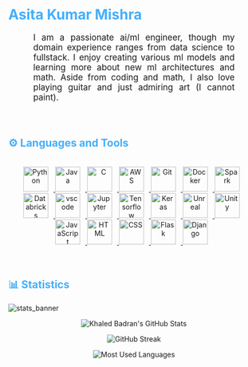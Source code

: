<h1 style="color: #44AEFB;"> Asita Kumar Mishra </h1>

<p align:"center" style="text-align: justify; margin: 0 50px; font-size: 17px;" >
    I am a passionate ai/ml engineer, though my domain experience ranges from data science to fullstack. I enjoy creating various ml models and learning more about new ml architectures and math. Aside from coding and math, I also love playing guitar and just admiring art (I cannot paint).
<br>
<br>
<br>
<!-- Languages and Tools -->

<h2 style="color: #44AEFB">⚙️ Languages and Tools</h2>
<br>   
<!-- Icons Resources -->
<!-- https://devicon.dev/ -->
<!-- https://cdn.jsdelivr.net/npm/simple-icons@v3/icons/ -->
<div align="center">
    <a href="https://www.python.org/" target="_blank" rel="noreferrer">
        <img  alt="Python" height="50px" style="padding-right:10px;" src="https://cdn.jsdelivr.net/gh/devicons/devicon/icons/python/python-original.svg"/>
    </a>
    <a href="https://www.java.com/en/" target="_blank" rel="noreferrer">
        <img  alt="Java" height="50px" style="padding-right:10px;" src="https://cdn.jsdelivr.net/gh/devicons/devicon/icons/java/java-original.svg"/>
    </a>   
    <a href="https://www.cprogramming.com/" target="_blank" rel="noreferrer">
        <img  alt="C" height="50px" style="padding-right:10px;" src="https://cdn.jsdelivr.net/gh/devicons/devicon/icons/c/c-original.svg"/>
    </a>
    <a href="https://aws.amazon.com/" target="_blank" rel="noreferrer">
        <img  alt="AWS" height="50px" style="padding-right:10px;" src="https://upload.wikimedia.org/wikipedia/commons/9/93/Amazon_Web_Services_Logo.svg"/> 
    </a>
    <a href="https://git-scm.com/" target="_blank" rel="noreferrer">
        <img  alt="Git" height="50px" style="padding-right:10px;" src="https://cdn.jsdelivr.net/gh/devicons/devicon/icons/git/git-original.svg"/>
    </a>
    <a href="https://www.docker.com/" target="_blank" rel="noreferrer">
        <img  alt="Docker" height="50px" style="padding-right:10px;" src="https://cdn.jsdelivr.net/gh/devicons/devicon/icons/docker/docker-plain-wordmark.svg"/>
    </a>
    <a href="https://spark.apache.org/" target="_blank" rel="noreferrer">
        <img  alt="Spark" height="50px" style="padding-right:10px;" src="https://spark.apache.org/images/spark-logo-rev.svg"/>
    </a>
    <a href="https://www.databricks.com/" target="_blank" rel="noreferrer">
        <img  alt="Databricks" height="50px" style="padding-right:10px;" src="https://www.databricks.com/en-website-assets/static/e6b356d9819308e5133bac62bb1e81ff/db-logo-stacked-white-desktop.svg"/>
    </a>
    <a href="https://code.visualstudio.com/" target="_blank" rel="noreferrer">
        <img  alt="vscode" height="50px" style="padding-right:10px;"src="https://cdn.jsdelivr.net/gh/devicons/devicon/icons/vscode/vscode-original.svg"/>
    </a>
    <a href="http://jupyter.org/" target="_blank" rel="noreferrer">
        <img  alt="Jupyter" height="50px" style="padding-right:10px;"src="https://cdn.jsdelivr.net/gh/devicons/devicon/icons/jupyter/jupyter-original-wordmark.svg"/>
    </a>
    <a href="https://www.tensorflow.org/" target="_blank" rel="noreferrer">
        <img  alt="Tensorflow" height="50px" style="padding-right:10px;" src="https://upload.wikimedia.org/wikipedia/commons/2/2d/Tensorflow_logo.svg"/>
    </a>
    <a href="https://keras.io/" target="_blank" rel="noreferrer">
        <img  alt="Keras" height="50px" style="padding-right:10px;" src="https://upload.wikimedia.org/wikipedia/commons/a/ae/Keras_logo.svg"/>
    </a>
    <a href="https://www.unrealengine.com/en-US/" target="_blank" rel="noreferrer">
        <img  alt="Unreal" height="50px" style="padding-right:10px;"src="https://upload.wikimedia.org/wikipedia/commons/d/da/Unreal_Engine_Logo.svg"/>
    </a>
    <a href="https://unity.com/" target="_blank" rel="noreferrer">
        <img  alt="Unity" height="50px" style="padding-right:10px;"src="https://upload.wikimedia.org/wikipedia/commons/1/19/Unity_Technologies_logo.svg"/>
    </a>
    <a href="https://developer.mozilla.org/en-US/docs/Web/JavaScript" target="_blank" rel="noreferrer">
        <img  alt="JavaScript" height="50px" style="padding-right:10px;" src="https://cdn.jsdelivr.net/gh/devicons/devicon/icons/javascript/javascript-plain.svg"/>
    </a>
    <a href="https://developer.mozilla.org/en-US/docs/Web/HTML" target="_blank" rel="noreferrer">
        <img  alt="HTML" height="50px" style="padding-right:10px;" src="https://cdn.jsdelivr.net/gh/devicons/devicon/icons/html5/html5-original.svg"/>
    </a>
    <a href="https://developer.mozilla.org/en-US/docs/Web/CSS" target="_blank" rel="noreferrer">
        <img  alt="CSS" height="50px" style="padding-right:10px;" src="https://cdn.jsdelivr.net/gh/devicons/devicon/icons/css3/css3-original.svg"/>
    </a>
    <a href="https://flask.palletsprojects.com/en/2.3.x/" target="_blank" rel="noreferrer">
        <img  alt="Flask" height="50px" style="padding-right:10px;" src="https://upload.wikimedia.org/wikipedia/commons/3/3c/Flask_logo.svg"/>
    </a>
    <a href="https://www.djangoproject.com/" target="_blank" rel="noreferrer">
        <img  alt="Django" height="50px" style="padding-right:10px;" src="https://cdn.worldvectorlogo.com/logos/django.svg"/>
    </a>
</div>
<br>
<br>

<!-- Statistics -->

<h2 style="color: #44AEFB">📊 Statistics</h2>

![stats_banner](https://user-images.githubusercontent.com/78341798/194534778-d662496c-ae00-4e8d-ae9b-b90912054e7f.gif)

<!-- Begin Stats Cards -->
<!-- Resources:  -->
<!-- Github & Languages Stats: https://github.com/anuraghazra/github-readme-stats --> 
<!-- Streak Stats: https://github.com/denvercoder1/github-readme-streak-stats -->
<!-- Change the value after ?username= to your GitHub username. -->
<div class="stats" align="center">

![Khaled Badran's GitHub Stats](https://github-readme-stats.vercel.app/api?username=SimranFromDDLJ&hide=stars&count_private=true&show_icons=true&theme=algolia&border_radius=20)

![GitHub Streak](https://streak-stats.demolab.com?user=AsitaMishra&count_private=true&theme=algolia&border_radius=20)

<!-- ![Most Used Languages](https://github-readme-stats.vercel.app/api/top-langs/?username=KhaledBadranDev&show_icons=true&theme=algolia&border_radius=20) -->
    
<!-- compact programming languages layout -->
![Most Used Languages](https://github-readme-stats.vercel.app/api/top-langs/?username=AsitaMishra&layout=compact&show_icons=true&theme=algolia&border_radius=20)
</div>
<!--  End Stats Cards -->
